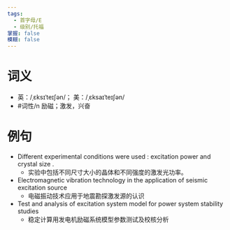 ```yaml
---
tags:
  - 首字母/E
  - 级别/托福
掌握: false
模糊: false
---
```

# 词义
- 英：/ˌɛksɪˈteɪʃən/； 美：/ˌɛksaɪˈteɪʃən/
- #词性/n  励磁；激发，兴奋
# 例句
- Different experimental conditions were used : excitation power and crystal size .
	- 实验中包括不同尺寸大小的晶体和不同强度的激发光功率。
- Electromagnetic vibration technology in the application of seismic excitation source
	- 电磁振动技术应用于地震勘探激发源的认识
- Test and analysis of excitation system model for power system stability studies
	- 稳定计算用发电机励磁系统模型参数测试及校核分析
